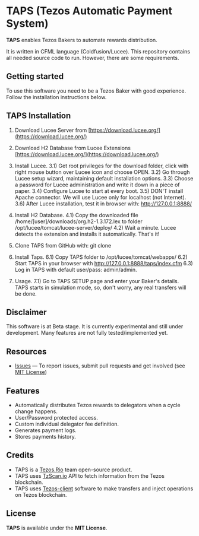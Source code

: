 # TAPS (Tezos Automatic Payment System)

**TAPS** enables Tezos Bakers to automate rewards distribution.

It is written in CFML language (Coldfusion/Lucee). This repository contains all needed source code to run. However, there are some requirements.

## Getting started

To use this software you need to be a Tezos Baker with good experience. Follow the installation instructions below.

## TAPS Installation

1) Download Lucee Server from [https://download.lucee.org/](https://download.lucee.org/)
2) Download H2 Database from Lucee Extensions [https://download.lucee.org/](https://download.lucee.org/)
3) Install Lucee.
   3.1) Get root privileges for the download folder, click with right mouse button over Lucee icon and choose OPEN.
   3.2) Go through Lucee setup wizard, maintaining default installation options.
   3.3) Choose a password for Lucee administration and write it down in a piece of paper.
   3.4) Configure Lucee to start at every boot.
   3.5) DON'T install Apache connector. We will use Lucee only for localhost (not Internet).
   3.6) After Lucee installation, test it in browser with: http://127.0.0.1:8888/

4) Install H2 Database.
   4.1) Copy the downloaded file /home/[user]/downloads/org.h2-1.3.172.lex to folder /opt/lucee/tomcat/lucee-server/deploy/
   4.2) Wait a minute. Lucee detects the extension and installs it automatically. That's it!

5) Clone TAPS from GitHub with: git clone 

6) Install Taps.
   6.1) Copy TAPS folder to /opt/lucee/tomcat/webapps/
   6.2) Start TAPS in your browser with http://127.0.0.1:8888/taps/index.cfm
   6.3) Log in TAPS with default user/pass: admin/admin.
   
7) Usage.
   7.1) Go to TAPS SETUP page and enter your Baker's details. TAPS starts in simulation mode,
        so, don't worry, any real transfers will be done.
        

## Disclaimer

This software is at Beta stage. It is currently experimental and still under development.
Many features are not fully tested/implemented yet.

## Resources
- [Issues][project-issues] — To report issues, submit pull requests and get involved (see [MIT License][project-license])

## Features

- Automatically distributes Tezos rewards to delegators when a cycle change happens.
- User/Password protected access.
- Custom individual delegator fee definition.
- Generates payment logs.
- Stores payments history.

## Credits

- TAPS is a [Tezos.Rio](https://tezos.rio) team open-source product.
- TAPS uses [TzScan.io](https://tzscan.io) API to fetch information from the Tezos blockchain.
- TAPS uses [Tezos-client](https://tezos.com) software to make transfers and inject operations on Tezos blockchain.

## License

**TAPS** is available under the **MIT License**.

[project-issues]: https://github.com/TezosRio/TAPS/issues
[project-license]: LICENSE.md
